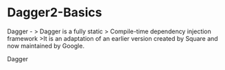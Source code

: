 # Dagger2-Basics

Dagger - > Dagger is a fully static
         > Compile-time dependency injection framework
         >It is an adaptation of an earlier version created by Square and now maintained by Google.
         



Dagger
